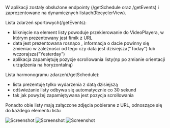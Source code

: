 W aplikacji zostały obsłużone endpointy (/getSchedule oraz /getEvents) i zaprezentowane na dynamicznych listach(RecyclerView). 

Lista zdarzeń sportowych(/getEvents):
* kliknięcie na element listy powoduje przekierowanie do VideoPlayera, w którym prezentowany jest fimik z URL
* data jest prezentowana rosnąco , informacja o dacie powinny się zmieniac w zależności od tego czy data jest dzisiejsza("Today") lub wczorajsza("Yesterday")
* aplikacja zapamiętuję pozycje scrollowania listy(np po zmianie orientacji urządzenia na horyzontalną)

Lista harmonogramu zdarzeń(/getSchedule):
* lista prezentuję tylko wydarzenia z datą dzisiejszą
* odświeżanie listy odbywa się automatycznie co 30 sekund
* tak jak powyżej zapamiętywana jest pozycja scrollowania

Ponadto obie listy mają załączone zdjęcia pobierane z URL, odnoszące się do każdego elementu listu

![Screenshot](https://i.postimg.cc/13qdJRN9/img1.jpg=250x250) ![Screenshot](https://i.postimg.cc/CKCQpvNX/img3.jpg=250x250) ![Screenshot](https://i.postimg.cc/R0xD8rcw/img2.jpg=250x250) 

